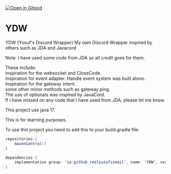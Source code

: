 [![Open in Gitpod](https://gitpod.io/button/open-in-gitpod.svg)](https://gitpod.io/#https://github.com/RealYusufIsmail/YDW)

# YDW
YDW (Yusuf's Discord Wrapper) My own Discord Wrapper inspired by others such as JDA and Javacord

Note: I have used some code from JDA so all credit goes for them.

These include:
<br>
Inspiration for the websocket and CloseCode.
<br>
Inspiration for event adapter. Handle event system was built alone.
<br>
Inspiration for the gateway intent.
<br>
some other minor methods such as gateway ping.
<br>
The use of optionals was inspired by JavaCord.
<br>
If i have missed on any code that I have used from JDA, please let me know.

This project use java 17.

This is for learning purposes.

To use this project you need to add this to your build.gradle file:

```java
repositories {
    mavenCentral()
}

dependencies {
    implementation group: 'io.github.realyusufismail', name: 'YDW', version: '0.0.1'
}
```

